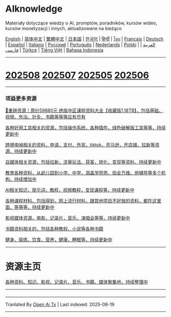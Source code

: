 # AIknowledge
Materiały dotyczące wiedzy o AI, promptów, poradników, kursów wideo, kursów monetyzacji i innych, aktualizowane na bieżąco


[English](https://openaitx.github.io/view.html?user=mswnlz&project=AIknowledge&lang=en) | [简体中文](https://openaitx.github.io/view.html?user=mswnlz&project=AIknowledge&lang=zh-CN) | [繁體中文](https://openaitx.github.io/view.html?user=mswnlz&project=AIknowledge&lang=zh-TW) | [日本語](https://openaitx.github.io/view.html?user=mswnlz&project=AIknowledge&lang=ja) | [한국어](https://openaitx.github.io/view.html?user=mswnlz&project=AIknowledge&lang=ko) | [हिन्दी](https://openaitx.github.io/view.html?user=mswnlz&project=AIknowledge&lang=hi) | [ไทย](https://openaitx.github.io/view.html?user=mswnlz&project=AIknowledge&lang=th) | [Français](https://openaitx.github.io/view.html?user=mswnlz&project=AIknowledge&lang=fr) | [Deutsch](https://openaitx.github.io/view.html?user=mswnlz&project=AIknowledge&lang=de) | [Español](https://openaitx.github.io/view.html?user=mswnlz&project=AIknowledge&lang=es) | [Italiano](https://openaitx.github.io/view.html?user=mswnlz&project=AIknowledge&lang=it) | [Русский](https://openaitx.github.io/view.html?user=mswnlz&project=AIknowledge&lang=ru) | [Português](https://openaitx.github.io/view.html?user=mswnlz&project=AIknowledge&lang=pt) | [Nederlands](https://openaitx.github.io/view.html?user=mswnlz&project=AIknowledge&lang=nl) | [Polski](https://openaitx.github.io/view.html?user=mswnlz&project=AIknowledge&lang=pl) | [العربية](https://openaitx.github.io/view.html?user=mswnlz&project=AIknowledge&lang=ar) | [فارسی](https://openaitx.github.io/view.html?user=mswnlz&project=AIknowledge&lang=fa) | [Türkçe](https://openaitx.github.io/view.html?user=mswnlz&project=AIknowledge&lang=tr) | [Tiếng Việt](https://openaitx.github.io/view.html?user=mswnlz&project=AIknowledge&lang=vi) | [Bahasa Indonesia](https://openaitx.github.io/view.html?user=mswnlz&project=AIknowledge&lang=id)

------------
# [202508](https://raw.githubusercontent.com/mswnlz/AIknowledge/main/202508.md) [202507](https://raw.githubusercontent.com/mswnlz/AIknowledge/main/202507.md) [202505](https://raw.githubusercontent.com/mswnlz/AIknowledge/main/202505.md) [202506](https://raw.githubusercontent.com/mswnlz/AIknowledge/main/202506.md)


---------------
### 项盕更多资源

[🎁重磅资源！原价59880元 绝版中区课程资料大全【收藏版1.18TB】，包括基础、视频、外治、针灸、书籍等等等应有尽有](https://github.com/mswnlz/chinese-traditional)

[各种好用工具相关的资源，包括操作系统，各种插件，绿色破解版工具等等，持续更新中](https://github.com/mswnlz/tools)


[跨境电啅相关的资料，申请，支付、外贸，tiktok，亮马逊，开店铺，拉新等资源，持续更新中](https://github.com/mswnlz/cross-border)

[自媒体相关资源，包括拉新，流量玩法、获客，转化、变现等资料，持续更新中](https://github.com/mswnlz/self-media)

[ 教育各种资料，从幼儿园到小学、中学，涵盖学而思、珀全万维、炿辅导等多个机构，持续增加中](https://github.com/mswnlz/edu-knowlege)

[AI相关知识，提示词，教程，视频教程，变现课程等，持续更新中](https://github.com/mswnlz/AIknowledge)

[各种课程材料，包括得到，网上流行材料，跟其他项目不好放的资料，都在这里面，等等等，持续更新中](https://github.com/mswnlz/curriculum)

[影视媒体资源，电影，记录片，音乐，演唱会等等，持续更新中](https://github.com/mswnlz/movies)

[书籍资料相关的，包括各种教程、小说等各种书籍](https://github.com/mswnlz/book)


[健身、锻炼、饮食、营养，健康，睡眠等，持续更新中](https://github.com/mswnlz/healthy)


---------------

# 资源主页
[各种资料、知识、影视、记录片、音乐、书籍、媒体聚集地，持续整理中](https://github.com/mswnlz)

---------------


### 


---

Tranlated By [Open Ai Tx](https://github.com/OpenAiTx/OpenAiTx) | Last indexed: 2025-08-19

---